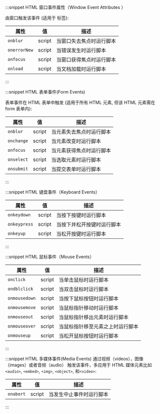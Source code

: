 :::snippet HTML 窗口事件属性（Window Event Attributes ）

由窗口触发该事件 (适用于 <body> 标签):

| 属性         | 值     | 描述                     |
| ------------ | ------ | ------------------------ |
| `onblur`     | script | 当窗口失去焦点时运行脚本 |
| `onerrorNew` | script | 当错误发生时运行脚本     |
| `onfocus`    | script | 当窗口获得焦点时运行脚本 |
| `onload`     | script | 当文档加载时运行脚本     |

:::

:::snippet HTML 表单事件(Form Events)

表单事件在 HTML 表单中触发 (适用于所有 HTML 元素, 但该 HTML 元素需在 form 表单内):

| 属性       | 值     | 描述                     |
| ---------- | ------ | ------------------------ |
| `onblur`   | script | 当元素失去焦点时运行脚本 |
| `onchange` | script | 当元素改变时运行脚本     |
| `onfocus`  | script | 当元素获得焦点时运行脚本 |
| `onselect` | script | 当选取元素时运行脚本     |
| `onsubmit` | script | 当提交表单时运行脚本     |

:::

:::snippet HTML 键盘事件（Keyboard Events）

| 属性         | 值     | 描述                       |
| ------------ | ------ | -------------------------- |
| `onkeydown`  | script | 当按下按键时运行脚本       |
| `onkeypress` | script | 当按下并松开按键时运行脚本 |
| `onkeyup`    | script | 当松开按键时运行脚本       |

:::

:::snippet HTML 鼠标事件（Mouse Events）

| 属性          | 值     | 描述                             |
| ------------- | ------ | -------------------------------- |
| `onclick`     | script | 当单击鼠标时运行脚本             |
| `ondblclick`  | script | 当双击鼠标时运行脚本             |
| `onmousedown` | script | 当按下鼠标按钮时运行脚本         |
| `onmousemove` | script | 当鼠标指针移动时运行脚本         |
| `onmouseout`  | script | 当鼠标指针移出元素时运行脚本     |
| `onmouseover` | script | 当鼠标指针移至元素之上时运行脚本 |
| `onmouseup`   | script | 当松开鼠标按钮时运行脚本         |

:::

:::snippet HTML 多媒体事件(Media Events)
通过视频（videos），图像（images）或者音频（audio） 触发该事件，多应用于 HTML 媒体元素比如 `<audio>`, `<embed>`, `<img>`, `<object>`, 和`<video>`:

| 属性      | 值     | 描述                     |
| --------- | ------ | ------------------------ |
| `onabort` | script | 当发生中止事件时运行脚本 |

:::
